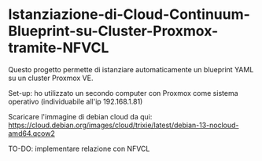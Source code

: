 # Istanziazione-di-Cloud-Continuum-Blueprint-su-Cluster-Proxmox-tramite-NFVCL
Questo progetto permette di istanziare automaticamente un blueprint YAML su un cluster Proxmox VE.

Set-up: ho utilizzato un secondo computer con Proxmox come sistema operativo (individuabile all'ip 192.168.1.81)

Scaricare l'immagine di debian cloud da qui: https://cloud.debian.org/images/cloud/trixie/latest/debian-13-nocloud-amd64.qcow2

TO-DO: implementare relazione con NFVCL
